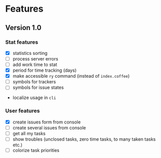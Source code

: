 # Features

## Version 1.0

### Stat features

- [X] statistics sorting
- [ ] process server errors
- [ ] add work time to stat
- [X] period for time tracking (days)
- [X] make accessible `ry` command (instead of `index.coffee`)
- [ ] symbols for trackers
- [ ] symbols for issue states
- localize usage in `cli`


### User features

- [X] create issues form from console
- [ ] create several issues from console
- [ ] get all my tasks
- [ ] show troubles (unclosed tasks, zero time tasks, to many taken tasks etc.)
- [ ] colorize task priorities
